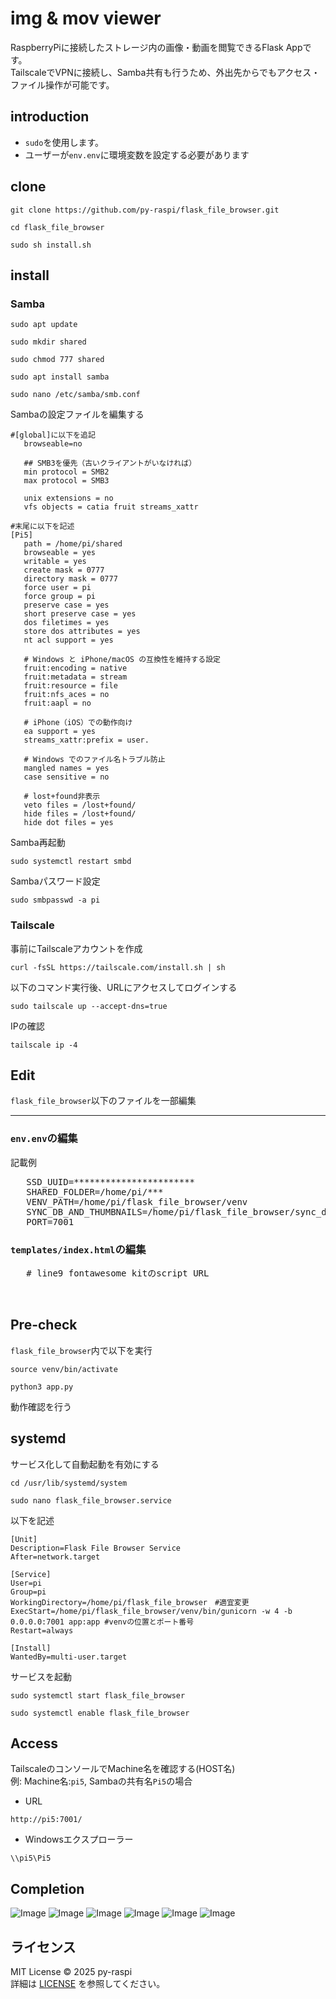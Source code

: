 # img & mov viewer
RaspberryPiに接続したストレージ内の画像・動画を閲覧できるFlask Appです。
<br />
TailscaleでVPNに接続し、Samba共有も行うため、外出先からでもアクセス・ファイル操作が可能です。

## introduction
* <code>sudo</code>を使用します。
* ユーザーが<code>env.env</code>に環境変数を設定する必要があります

## clone
```
git clone https://github.com/py-raspi/flask_file_browser.git
```
```
cd flask_file_browser
```
```
sudo sh install.sh
```

## install

### Samba
```
sudo apt update
```
```
sudo mkdir shared
```
```
sudo chmod 777 shared
```
```
sudo apt install samba
```
```
sudo nano /etc/samba/smb.conf
```
Sambaの設定ファイルを編集する
```
#[global]に以下を追記
   browseable=no

   ## SMB3を優先（古いクライアントがいなければ）
   min protocol = SMB2
   max protocol = SMB3

   unix extensions = no
   vfs objects = catia fruit streams_xattr
```
```
#末尾に以下を記述
[Pi5]
   path = /home/pi/shared
   browseable = yes
   writable = yes
   create mask = 0777
   directory mask = 0777
   force user = pi
   force group = pi
   preserve case = yes
   short preserve case = yes
   dos filetimes = yes
   store dos attributes = yes
   nt acl support = yes

   # Windows と iPhone/macOS の互換性を維持する設定
   fruit:encoding = native
   fruit:metadata = stream
   fruit:resource = file
   fruit:nfs_aces = no
   fruit:aapl = no

   # iPhone（iOS）での動作向け
   ea support = yes
   streams_xattr:prefix = user.

   # Windows でのファイル名トラブル防止
   mangled names = yes
   case sensitive = no

   # lost+found非表示
   veto files = /lost+found/
   hide files = /lost+found/
   hide dot files = yes
```
Samba再起動
```
sudo systemctl restart smbd
```
Sambaパスワード設定
```
sudo smbpasswd -a pi
```

### Tailscale
事前にTailscaleアカウントを作成
```
curl -fsSL https://tailscale.com/install.sh | sh
```
以下のコマンド実行後、URLにアクセスしてログインする
```
sudo tailscale up --accept-dns=true
```
IPの確認
```
tailscale ip -4
```

## Edit
<code>flask_file_browser</code>以下のファイルを一部編集
***
### <code>env.env</code>の編集
記載例
<pre>
   SSD_UUID=***********************
   SHARED_FOLDER=/home/pi/***
   VENV_PATH=/home/pi/flask_file_browser/venv
   SYNC_DB_AND_THUMBNAILS=/home/pi/flask_file_browser/sync_db_and_thumbnails.py
   PORT=7001
</pre>

### <code>templates/index.html</code>の編集
<pre>
   # line9 fontawesome kitのscript URL
   <script src="" crossorigin="anonymous"></script>
</pre>

## Pre-check
<code>flask_file_browser</code>内で以下を実行
```
source venv/bin/activate
```
```
python3 app.py
```
動作確認を行う

## systemd
サービス化して自動起動を有効にする
```
cd /usr/lib/systemd/system
```
```
sudo nano flask_file_browser.service
```
以下を記述
```
[Unit]
Description=Flask File Browser Service
After=network.target

[Service]
User=pi
Group=pi
WorkingDirectory=/home/pi/flask_file_browser　#適宜変更
ExecStart=/home/pi/flask_file_browser/venv/bin/gunicorn -w 4 -b 0.0.0.0:7001 app:app #venvの位置とポート番号
Restart=always

[Install]
WantedBy=multi-user.target
```
サービスを起動
```
sudo systemctl start flask_file_browser
```
```
sudo systemctl enable flask_file_browser
```

## Access
TailscaleのコンソールでMachine名を確認する(HOST名)
<br />
例: Machine名:<code>pi5</code>, Sambaの共有名<code>Pi5</code>の場合

* URL
```
http://pi5:7001/
```
* Windowsエクスプローラー
```
\\pi5\Pi5
```

## Completion
![Image](https://github.com/user-attachments/assets/95b688a7-14d9-4574-bf9d-f2371c2d4252)
![Image](https://github.com/user-attachments/assets/15710d96-689a-4afd-81a8-5b0a48557327)
![Image](https://github.com/user-attachments/assets/006ede7a-d834-4ae6-b5dc-675caa9bf7a8)
![Image](https://github.com/user-attachments/assets/7c173faf-c25d-434e-aa76-902a2691bfc3)
![Image](https://github.com/user-attachments/assets/17d299e0-d4f0-481f-ace1-c2e88c2601ca)
![Image](https://github.com/user-attachments/assets/1e473489-3ab5-4ba7-bc6f-c4901ba9370e)

## ライセンス
MIT License © 2025 py-raspi  
詳細は [LICENSE](LICENSE) を参照してください。
